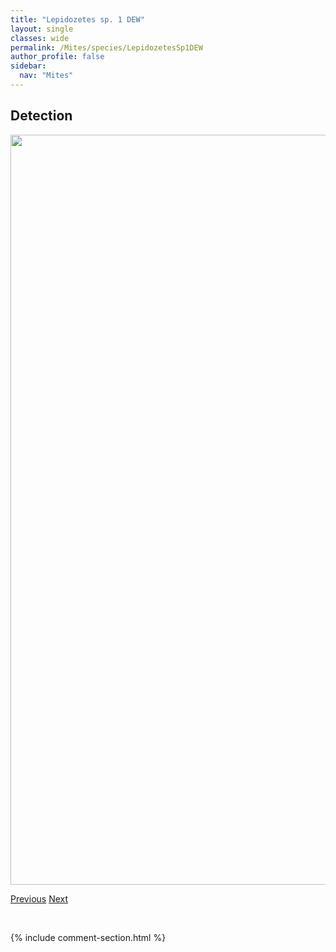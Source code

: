 ```yaml
---
title: "Lepidozetes sp. 1 DEW"
layout: single
classes: wide
permalink: /Mites/species/LepidozetesSp1DEW
author_profile: false
sidebar:
  nav: "Mites"
---
```


<h2>Detection</h2>

<a href="https://drive.google.com/uc?export=view&id=1z7rjQRrddu3uI6te9gmJ2v3gwi6curYp">
<img src="https://drive.google.com/uc?export=view&id=1z7rjQRrddu3uI6te9gmJ2v3gwi6curYp" height = "1200" width = "800">
</a>


<a href="/DevelopmentWebsite/Mites/species/LepidozetesSingularis" class="pagination--pager" title="Lepidozetes singularis">Previous</a> <a href="/DevelopmentWebsite/Mites/species/LepidozetesSp2LML" class="pagination--pager" title="Lepidozetes sp. 2 LML">Next</a>

<p>&nbsp;</p>

{% include comment-section.html %}
